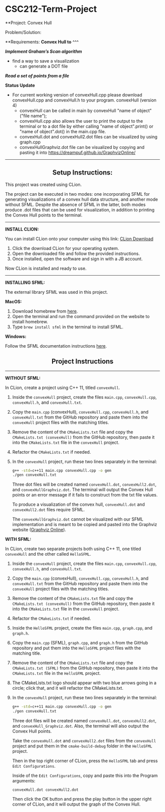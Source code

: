 # CSC212-Term-Project
**Project:
Convex Hull

Problem/Solution:


**Requirements:
**Convex Hull to**
^^^

**_Implement Graham’s Scan algorithm_**
- find a way to save a visualization
  - can generate a DOT file

**_Read a set of points from a file_**

**Status Update**
- For current working version of convexHull.cpp please download convexHull.cpp and convexHull.h to your program.
convexHull (version 4)
  * convexHull can be called in main by convexHull "name of object"("file name");
  * convexHull.cpp also allows the user to print the output to the terminal or to a dot file by either calling "name of object".print() or "name of object".dot() in the main.cpp file.
  * convexHull.dot and convexHull2.dot files can be visualized by using graph.cpp
  * convexHullGraphviz.dot file can be visualized by copying and pasting it into https://dreampuf.github.io/GraphvizOnline/
 
---

<h2 align="center">Setup Instructions:</h2>

This project was created using CLion.

The project can be executed in two modes: one incorporating SFML for generating visualizations of a convex hull data structure, and another mode without SFML. Despite the absence of SFML in the latter, both modes produce .dot files that can be used for visualization, in addition to printing the Convex Hull points to the terminal.

---

**INSTALL CLION:**

You can install CLion onto your computer using this link: [CLion Download](https://www.jetbrains.com/clion/download/)

1. Click the download CLion for your operating system.
2. Open the downloaded file and follow the provided instructions.
3. Once installed, open the software and sign in with a JB account.

Now CLion is installed and ready to use.

---

**INSTALLING SFML:**

The external library SFML was used in this project.

**MacOS:**

1. Download homebrew from [here](https://brew.sh/).
2. Open the terminal and run the command provided on the website to install homebrew.
3. Type `brew install sfml` in the terminal to install SFML.

**Windows:**

Follow the SFML documentation instructions [here](https://www.sfml-dev.org/tutorials/2.6/).

<h2 align="center">Project Instructions</h2>

---

**WITHOUT SFML:**

In CLion, create a project using C++ 11, titled `convexHull`.

1. Inside the `convexHull` project, create the files `main.cpp`, `convexHull.cpp`, `convexHull.h`, and `convexHull.txt`.
2. Copy the `main.cpp` (convexHull), `convexHull.cpp`, `convexHull.h`, and `convexHull.txt` from the GitHub repository and paste them into the `convexHull` project files with the matching titles.
3. Remove the content of the `CMakeLists.txt` file and copy the `CMakeLists.txt (convexHull)` from the GitHub repository, then paste it into the `CMakeLists.txt` file in the `convexHull` project.
4. Refactor the `CMakeLists.txt` if needed.
5. In the `convexHull` project, run these two lines separately in the terminal:

    ```bash
    g++ -std=c++11 main.cpp convexHull.cpp -o gen
    ./gen convexHull.txt
    ```

    Three dot files will be created named `convexHull.dot`, `convexHull2.dot`, and `convexHullGraphviz.dot`. The terminal will output the Convex Hull points or an error message if it fails to construct from the txt file values.

    To produce a visualization of the convex hull, `convexHull.dot` and `convexHull2.dot` files require SFML.

    The `convexHullGraphviz.dot` cannot be visualized with our SFML implementation and is meant to be copied and pasted into the Graphviz website ([Graphviz Online](https://dreampuf.github.io/GraphvizOnline/)).

**WITH SFML:**

In CLion, create two separate projects both using C++ 11, one titled `convexHull` and the other called `HelloSFML`.

1. Inside the `convexHull` project, create the files `main.cpp`, `convexHull.cpp`, `convexHull.h`, and `convexHull.txt`.
2. Copy the `main.cpp` (convexHull), `convexHull.cpp`, `convexHull.h`, and `convexHull.txt` from the GitHub repository and paste them into the `convexHull` project files with the matching titles.
3. Remove the content of the `CMakeLists.txt` file and copy the `CMakeLists.txt (convexHull)` from the GitHub repository, then paste it into the `CMakeLists.txt` file in the `convexHull` project.
4. Refactor the `CMakeLists.txt` if needed.
5. Inside the `HelloSFML` project, create the files `main.cpp`, `graph.cpp`, and `graph.h`.
6. Copy the `main.cpp` (SFML), `graph.cpp`, and `graph.h` from the GitHub repository and put them into the `HelloSFML` project files with the matching title.
7. Remove the content of the `CMakeLists.txt` file and copy the `CMakeLists.txt (SFML)` from the GitHub repository, then paste it into the `CMakeLists.txt` file in the `HelloSFML` project.
8. The CMakeLists.txt logo should appear with two blue arrows going in a circle; click that, and it will refactor the CMakeLists.txt.
9. In the `convexHull` project, run these two lines separately in the terminal:

    ```bash
    g++ -std=c++11 main.cpp convexHull.cpp -o gen
    ./gen convexHull.txt
    ```

    Three dot files will be created named `convexHull.dot`, `convexHull2.dot`, and `convexHull_Graphviz.dot`. Also, the terminal will also output the Convex Hull points.

    Take the `convexHull.dot` and `convexHull2.dot` files from the `convexHull` project and put them in the `cmake-build-debug` folder in the `HelloSFML` project.

    Then in the top right corner of CLion, press the `HelloSFML` tab and press `Edit Configurations`.

    Inside of the `Edit Configurations`, copy and paste this into the Program arguments:

    ```
    convexHull.dot convexHull2.dot
    ```

    Then click the OK button and press the play button in the upper right corner of CLion, and it will output the graph of the Convex Hull.

